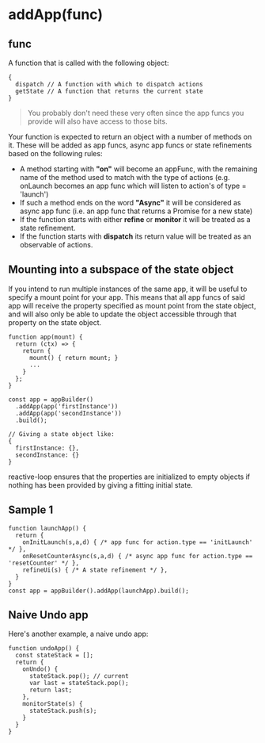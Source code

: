 # addApp(func)

<!-- toc -->

## func

A function that is called with the following object:

    {
      dispatch // A function with which to dispatch actions
      getState // A function that returns the current state
    }

> You probably don't need these very often since the app funcs you provide will also have access
> to those bits.

Your function is expected to return an object with a number of methods on it. These will be added
as app funcs, async app funcs or state refinements based on the following rules:

* A method starting with **"on"** will become an appFunc, with the remaining name of the method used to match with the type of actions (e.g. onLaunch becomes an app func which will listen to action's of type = 'launch')
* If such a method ends on the word **"Async"** it will be considered as async app func (i.e. an app func that returns a Promise for a new state)
* If the function starts with either **refine** or **monitor** it will be treated as a state refinement.
* If the function starts with **dispatch** its return value will be treated as an observable of actions.

## Mounting into a subspace of the state object

If you intend to run multiple instances of the same app, it will be useful to specify a mount point
for your app. This means that all app funcs of said app will receive the property specified 
as mount point from the state object, and will also only be able to update the object 
accessible through that property on the state object.

    function app(mount) {
      return (ctx) => {
        return {
          mount() { return mount; }
          ...
        }
      };
    }
    
    const app = appBuilder()
      .addApp(app('firstInstance'))
      .addApp(app('secondInstance'))
      .build();
      
    // Giving a state object like:
    {
      firstInstance: {},
      secondInstance: {}
    }

reactive-loop ensures that the properties are initialized to empty objects if nothing has been
provided by giving a fitting initial state.

## Sample 1

    function launchApp() {
      return {
        onInitLaunch(s,a,d) { /* app func for action.type == 'initLaunch' */ },
        onResetCounterAsync(s,a,d) { /* async app func for action.type == 'resetCounter' */ },
        refineUi(s) { /* A state refinement */ },
      }
    }
    const app = appBuilder().addApp(launchApp).build();

## Naive Undo app
Here's another example, a naive undo app:

    function undoApp() {
      const stateStack = [];
      return {
        onUndo() {
          stateStack.pop(); // current
          var last = stateStack.pop();
          return last;
        },
        monitorState(s) {
          stateStack.push(s);
        }
      }
    }
